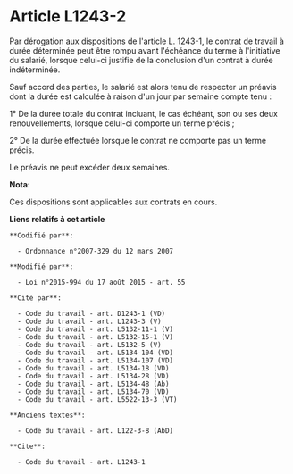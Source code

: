 # Article L1243-2

Par dérogation aux dispositions de l'article L. 1243-1, le contrat de travail à durée déterminée peut être rompu avant
l'échéance du terme à l'initiative du salarié, lorsque celui-ci justifie de la conclusion d'un contrat à durée indéterminée. 

Sauf accord des parties, le salarié est alors tenu de respecter un préavis dont la durée est calculée à raison d'un jour par
semaine compte tenu : 

1° De la durée totale du contrat incluant, le cas échéant, son ou ses deux renouvellements, lorsque celui-ci comporte un
terme précis ; 

2° De la durée effectuée lorsque le contrat ne comporte pas un terme précis. 

Le préavis ne peut excéder deux semaines.

**Nota:**

Ces dispositions sont applicables aux contrats en cours.

**Liens relatifs à cet article**

	**Codifié par**:

	  - Ordonnance n°2007-329 du 12 mars 2007

	**Modifié par**:

	  - Loi n°2015-994 du 17 août 2015 - art. 55

	**Cité par**:

	  - Code du travail - art. D1243-1 (VD)
	  - Code du travail - art. L1243-3 (V)
	  - Code du travail - art. L5132-11-1 (V)
	  - Code du travail - art. L5132-15-1 (V)
	  - Code du travail - art. L5132-5 (V)
	  - Code du travail - art. L5134-104 (VD)
	  - Code du travail - art. L5134-107 (VD)
	  - Code du travail - art. L5134-18 (VD)
	  - Code du travail - art. L5134-28 (VD)
	  - Code du travail - art. L5134-48 (Ab)
	  - Code du travail - art. L5134-70 (VD)
	  - Code du travail - art. L5522-13-3 (VT)

	**Anciens textes**:

	  - Code du travail - art. L122-3-8 (AbD)

	**Cite**:

	  - Code du travail - art. L1243-1
